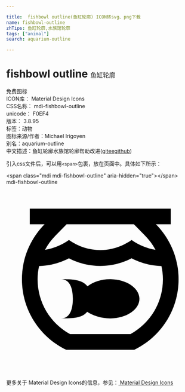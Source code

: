 ```yaml
---

title:  fishbowl outline(鱼缸轮廓) ICON转svg、png下载
name: fishbowl-outline
zhTips: 鱼缸轮廓,水族馆轮廓
tags: ["animal"]
search: aquarium-outline

---
```


# fishbowl outline  <small style="font-size: 60%;font-weight: 100">鱼缸轮廓</small>


<div class="detail-page">
<p>
<span><span class="badge-success badge">免费图标</span> </span>
<br/>
<span>
ICON库：
<span class="badge-secondary badge">Material Design Icons</span> 
</span>
<br/>
<span>
CSS名称：
<span class="badge-secondary badge">mdi-fishbowl-outline</span> 
</span>
<br/>
<span>
unicode：
<span class="badge-secondary badge">F0EF4</span> 
<copy-btn content='F0EF4' btn-title=""></copy-btn>
<copy-btn :content='String.fromCodePoint(parseInt("F0EF4", 16))' btn-title="复制U"></copy-btn>
</span>
<br/>
<span>
版本：
<span class="badge-secondary badge">3.8.95</span> 
</span><br/><span>标签：<span class="badge-light badge"><router-link to="/tags/animal.html">动物</router-link></span></span>
<br/>
<span>图标来源/作者：<span class="badge-light badge">Michael Irigoyen</span></span> 
<br/>
<span>别名：<span class="badge-light badge">aquarium-outline</span></span><br/><span class="zh-detail">中文描述：<span class="badge-primary badge">鱼缸轮廓</span><span class="badge-primary badge">水族馆轮廓</span><span class="help-link"><span>帮助改进</span>(<a href="https://gitee.com/liuwave/icon-helper/edit/master/json/material/fishbowl-outline.json" target="_blank" rel="noopener noreferrer">gitee</a><a href="https://github.com/liuwave/icon-helper/edit/master/json/material/fishbowl-outline.json" target="_blank" rel="noopener noreferrer">github</a></span>)</span><br/>
</p>
</div>
<div class="alert alert-dark">
  <i class="mdi mdi-fishbowl-outline mdi-48px"></i>
  <i class="mdi mdi-fishbowl-outline mdi-36px"></i>
  <i class="mdi mdi-fishbowl-outline mdi-24px"></i>
  <i class="mdi mdi-fishbowl-outline mdi-18px"></i>
</div>
<div>
  <p>引入css文件后，可以用<code>&lt;span&gt;</code>包裹，放在页面中。具体如下所示：    
  </p>
  <div class="alert alert-primary" style="font-size: 14px">
    &lt;span class="mdi mdi-fishbowl-outline" aria-hidden="true"&gt;&lt;/span&gt;
    <copy-btn content='<span class="mdi mdi-fishbowl-outline" aria-hidden="true"></span>'></copy-btn>
  </div>
  <div class="alert alert-secondary">
    <i class="mdi mdi-fishbowl-outline"
    style="font-size: 24px"
    aria-hidden="true"></i> mdi-fishbowl-outline
    <copy-btn content="mdi-fishbowl-outline" btn-title="复制图标名称"></copy-btn>
  </div>
</div>
<div id="svg" class="svg-wrap">
<svg xmlns="http://www.w3.org/2000/svg" viewBox="0 0 24 24"><path d="M19.11,5H21V3H3V5H4.89C3.11,6.8 2,9.27 2,12C2,15.97 4.31,19.39 7.66,21H16.34C19.69,19.39 22,15.97 22,12C22,9.27 20.89,6.8 19.11,5M6.32,6.41L7.7,5H16.3L17.68,6.41C18.23,6.96 18.69,7.58 19.05,8.25C18,8.09 16.94,7.66 16,7C13.56,8.71 10.44,8.71 8,7C7.06,7.66 6,8.09 4.95,8.25C5.31,7.58 5.77,6.96 6.32,6.41M15.85,19H8.15C5.58,17.59 4,14.95 4,12C4,11.43 4.07,10.86 4.19,10.32C5.5,10.29 6.8,9.95 8,9.33C10.5,10.63 13.5,10.63 16,9.33C17.2,9.95 18.5,10.29 19.81,10.32C19.93,10.86 20,11.43 20,12C20,14.95 18.42,17.59 15.85,19M17,14.5C17,15.88 15.32,17 13.25,17C12.09,17 11.06,16.64 10.33,16.16C9.67,17 8.33,17 7,17C8.1,17 8.5,15.88 8.5,14.5C8.5,13.12 8.1,12 7,12C8.33,12 9.67,12 10.37,12.91C11.06,12.36 12.09,12 13.25,12C15.32,12 17,13.12 17,14.5Z" /></svg>
</div>
<detail full-name='mdi-fishbowl-outline'></detail>
    
<div><p>更多关于 Material Design Icons的信息，参见：<a target="_blank" href="https://iconhelper.cn/material.html"> Material Design Icons</a>
</p></div>
